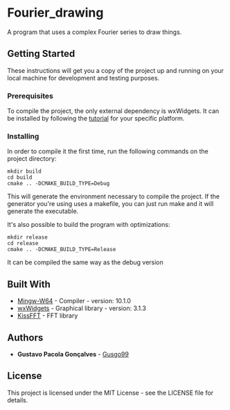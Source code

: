 # Fourier_drawing
A program that uses a complex Fourier series to draw things.

## Getting Started

These instructions will get you a copy of the project up and running on your local machine for development and testing purposes.

### Prerequisites

To compile the project, the only external dependency is wxWidgets. It can be installed by following the [tutorial](https://wiki.wxwidgets.org/Install) for your specific platform.

### Installing

In order to compile it the first time, run the following commands on the project directory:

```
mkdir build
cd build
cmake .. -DCMAKE_BUILD_TYPE=Debug
```

This will generate the environment necessary to compile the project. If the generator you're using uses a makefile, you can just run make and it will generate the executable.

It's also possible to build the program with optimizations:

```
mkdir release
cd release
cmake .. -DCMAKE_BUILD_TYPE=Release
```

It can be compiled the same way as the debug version

## Built With

* [Mingw-W64](http://mingw-w64.org/doku.php) - Compiler - version: 10.1.0
* [wxWidgets](https://www.wxwidgets.org/) - Graphical library - version: 3.1.3
* [KissFFT](https://github.com/mborgerding/kissfft) - FFT library

## Authors

* **Gustavo Pacola Gonçalves** - [Gusgo99](https://github.com/Gusgo99)

## License

This project is licensed under the MIT License - see the LICENSE file for details.
